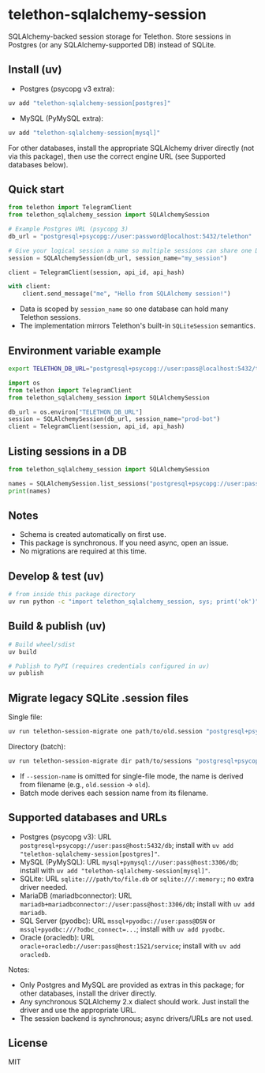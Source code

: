 # telethon-sqlalchemy-session

SQLAlchemy-backed session storage for Telethon. Store sessions in Postgres (or any SQLAlchemy-supported DB) instead of SQLite.

## Install (uv)

- Postgres (psycopg v3 extra):

```bash
uv add "telethon-sqlalchemy-session[postgres]"
```

- MySQL (PyMySQL extra):

```bash
uv add "telethon-sqlalchemy-session[mysql]"
```

For other databases, install the appropriate SQLAlchemy driver directly (not via this package), then use the correct engine URL (see Supported databases below).

## Quick start

```python
from telethon import TelegramClient
from telethon_sqlalchemy_session import SQLAlchemySession

# Example Postgres URL (psycopg 3)
db_url = "postgresql+psycopg://user:password@localhost:5432/telethon"

# Give your logical session a name so multiple sessions can share one DB
session = SQLAlchemySession(db_url, session_name="my_session")

client = TelegramClient(session, api_id, api_hash)

with client:
    client.send_message("me", "Hello from SQLAlchemy session!")
```

- Data is scoped by `session_name` so one database can hold many Telethon sessions.
- The implementation mirrors Telethon's built-in `SQLiteSession` semantics.

## Environment variable example

```bash
export TELETHON_DB_URL="postgresql+psycopg://user:pass@localhost:5432/telethon"
```

```python
import os
from telethon import TelegramClient
from telethon_sqlalchemy_session import SQLAlchemySession

db_url = os.environ["TELETHON_DB_URL"]
session = SQLAlchemySession(db_url, session_name="prod-bot")
client = TelegramClient(session, api_id, api_hash)
```

## Listing sessions in a DB

```python
from telethon_sqlalchemy_session import SQLAlchemySession

names = SQLAlchemySession.list_sessions("postgresql+psycopg://user:pass@host/db")
print(names)
```

## Notes

- Schema is created automatically on first use.
- This package is synchronous. If you need async, open an issue.
- No migrations are required at this time.

## Develop & test (uv)

```bash
# from inside this package directory
uv run python -c "import telethon_sqlalchemy_session, sys; print('ok')"
```

## Build & publish (uv)

```bash
# Build wheel/sdist
uv build

# Publish to PyPI (requires credentials configured in uv)
uv publish
```

## Migrate legacy SQLite .session files

Single file:

```bash
uv run telethon-session-migrate one path/to/old.session "postgresql+psycopg://user:pass@host:5432/db" --session-name my_session
```

Directory (batch):

```bash
uv run telethon-session-migrate dir path/to/sessions "postgresql+psycopg://user:pass@host:5432/db"
```

- If `--session-name` is omitted for single-file mode, the name is derived from filename (e.g., `old.session` → `old`).
- Batch mode derives each session name from its filename.

## Supported databases and URLs

- Postgres (psycopg v3): URL `postgresql+psycopg://user:pass@host:5432/db`; install with `uv add "telethon-sqlalchemy-session[postgres]"`.
- MySQL (PyMySQL): URL `mysql+pymysql://user:pass@host:3306/db`; install with `uv add "telethon-sqlalchemy-session[mysql]"`.
- SQLite: URL `sqlite:///path/to/file.db` or `sqlite:///:memory:`; no extra driver needed.
- MariaDB (mariadbconnector): URL `mariadb+mariadbconnector://user:pass@host:3306/db`; install with `uv add mariadb`.
- SQL Server (pyodbc): URL `mssql+pyodbc://user:pass@DSN` or `mssql+pyodbc:///?odbc_connect=...`; install with `uv add pyodbc`.
- Oracle (oracledb): URL `oracle+oracledb://user:pass@host:1521/service`; install with `uv add oracledb`.

Notes:
- Only Postgres and MySQL are provided as extras in this package; for other databases, install the driver directly.
- Any synchronous SQLAlchemy 2.x dialect should work. Just install the driver and use the appropriate URL.
- The session backend is synchronous; async drivers/URLs are not used.

## License

MIT
